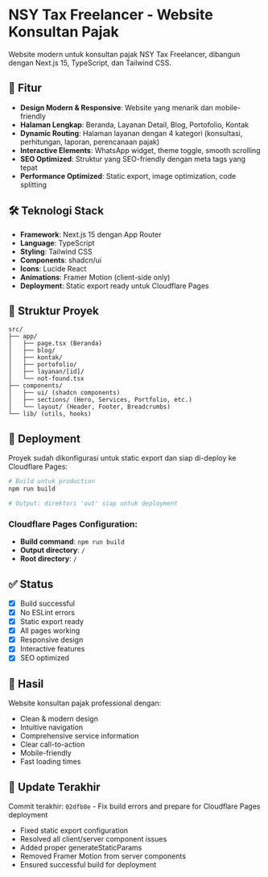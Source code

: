 # NSY Tax Freelancer - Website Konsultan Pajak

Website modern untuk konsultan pajak NSY Tax Freelancer, dibangun dengan Next.js 15, TypeScript, dan Tailwind CSS.

## 🚀 Fitur

- **Design Modern & Responsive**: Website yang menarik dan mobile-friendly
- **Halaman Lengkap**: Beranda, Layanan Detail, Blog, Portofolio, Kontak
- **Dynamic Routing**: Halaman layanan dengan 4 kategori (konsultasi, perhitungan, laporan, perencanaan pajak)
- **Interactive Elements**: WhatsApp widget, theme toggle, smooth scrolling
- **SEO Optimized**: Struktur yang SEO-friendly dengan meta tags yang tepat
- **Performance Optimized**: Static export, image optimization, code splitting

## 🛠 Teknologi Stack

- **Framework**: Next.js 15 dengan App Router
- **Language**: TypeScript
- **Styling**: Tailwind CSS
- **Components**: shadcn/ui
- **Icons**: Lucide React
- **Animations**: Framer Motion (client-side only)
- **Deployment**: Static export ready untuk Cloudflare Pages

## 📁 Struktur Proyek

```
src/
├── app/
│   ├── page.tsx (Beranda)
│   ├── blog/
│   ├── kontak/
│   ├── portofolio/
│   ├── layanan/[id]/
│   └── not-found.tsx
├── components/
│   ├── ui/ (shadcn components)
│   ├── sections/ (Hero, Services, Portfolio, etc.)
│   └── layout/ (Header, Footer, Breadcrumbs)
└── lib/ (utils, hooks)
```

## 🚀 Deployment

Proyek sudah dikonfigurasi untuk static export dan siap di-deploy ke Cloudflare Pages:

```bash
# Build untuk production
npm run build

# Output: direktori 'out' siap untuk deployment
```

### Cloudflare Pages Configuration:
- **Build command**: `npm run build`
- **Output directory**: `/`
- **Root directory**: `/`

## ✅ Status

- [x] Build successful
- [x] No ESLint errors
- [x] Static export ready
- [x] All pages working
- [x] Responsive design
- [x] Interactive features
- [x] SEO optimized

## 🎯 Hasil

Website konsultan pajak professional dengan:
- Clean & modern design
- Intuitive navigation
- Comprehensive service information
- Clear call-to-action
- Mobile-friendly
- Fast loading times

## 📝 Update Terakhir

Commit terakhir: `02dfb8e` - Fix build errors and prepare for Cloudflare Pages deployment

- Fixed static export configuration
- Resolved all client/server component issues
- Added proper generateStaticParams
- Removed Framer Motion from server components
- Ensured successful build for deployment